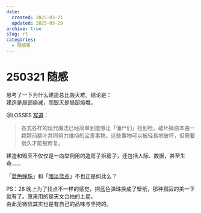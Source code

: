 ```yaml
---
date:
  created: 2025-03-21
  updated: 2025-03-29
archive: true
slug: rt
categories:
  - 随感集
---
```

# 250321 随感

思考了一下为什么建造总比毁灭难。结论是：  
建造是局部熵减，而毁灭是局部熵增。

<!-- more -->

@LOSSES [写道](https://sspai.com/post/97078)：

> 各式各样的现代魔法已经简单到能够让「僵尸们」捡到枪，破坏掉原本由一颗颗前额叶共同努力维持的宝贵事物。这些事物可以被轻易地破坏，但需要很久才能被修复。

建造和毁灭不仅仅是一向举例用的造房子拆房子，还包括人际、数据，甚至生命……

「[蓝色弹珠](https://images.nasa.gov/details/as17-148-22727)」和「[暗淡蓝点](https://images.nasa.gov/details/PIA23645)」不也正是如此么？

PS：28 晚上为了找点不一样的感觉，把蓝色弹珠换成了壁纸，那种孤寂的美一下就有了。原来用的是天文台拍的土星。  
由此见微信其实也是有自己的品味与坚持的。
